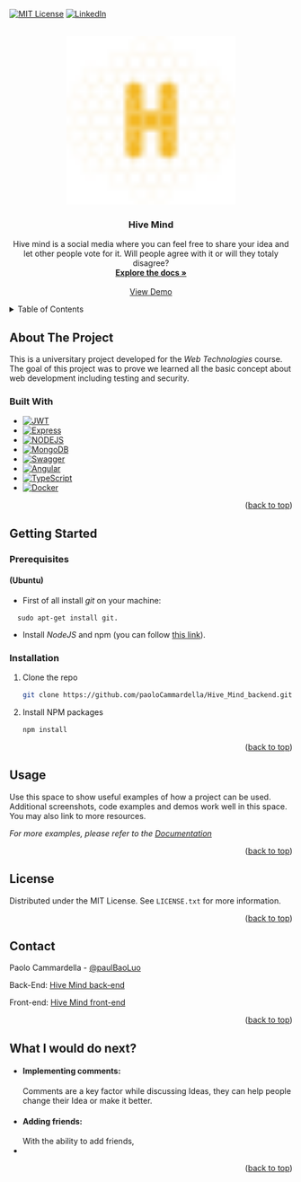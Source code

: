 <a name="readme-top"></a>

[![MIT License][license-shield]][license-url]
[![LinkedIn][linkedin-shield]][linkedin-url]



<!-- PROJECT LOGO -->
<br />
<div align="center">
  <a href="https://github.com/paoloCammardella/Hive_Mind_backend.git">
    <img src="src/images/logo.svg" alt="Logo" width="300" height="300">
  </a>

<h3 align="center">Hive Mind</h3>

  <p align="center">
    Hive mind is a social media where you can feel free to share your idea and let other people vote for it. Will people agree with it or will they totaly disagree?
    <br />
    <a href="https://github.com/paoloCammardella/Hive_Mind_backend.git"><strong>Explore the docs »</strong></a>
    <br />
    <br />
    <a href="https://github.com/paoloCammardella/Hive_Mind_backend.git">View Demo</a>
  </p>
</div>



<!-- TABLE OF CONTENTS -->
<details>
  <summary>Table of Contents</summary>
  <ol>
    <li>
      <a href="#about-the-project">About The Project</a>
      <ul>
        <li><a href="#built-with">Built With</a></li>
      </ul>
    </li>
    <li>
      <a href="#getting-started">Getting Started</a>
      <ul>
        <li><a href="#prerequisites">Prerequisites</a></li>
        <li><a href="#installation">Installation</a></li>
      </ul>
    </li>
    <li><a href="#usage">Usage</a></li>
    <li><a href="#license">License</a></li>
    <li><a href="#contact">Contact</a></li>
    <li><a href="#acknowledgments">Acknowledgments</a></li>
  </ol>
</details>



<!-- ABOUT THE PROJECT -->
## About The Project
This is a universitary project developed for the *Web Technologies* course. The goal of this project was to prove we learned all the basic concept about web development including testing and security.

### Built With

* [![JWT][JWT]][JWT-url]
* [![Express][ExpressJS]][ExpressJS-url]
* [![NODEJS][NODEJS]][NODEJS-url]
* [![MongoDB][MongoDB]][MongoDB-url]
* [![Swagger][Swagger]][Swagger-url]
* [![Angular][Angular.io]][Angular-url]
* [![TypeScript][TypeScript]][TypeScript-url]
* [![Docker][Docker]][Docker-url]
<p align="right">(<a href="#readme-top">back to top</a>)</p>



<!-- GETTING STARTED -->
## Getting Started


### Prerequisites
#### (Ubuntu)

* First of all install *git* on your machine:
```
  sudo apt-get install git.
```

* Install *NodeJS* and npm (you can follow <a href="https://monovm.com/blog/install-npm-on-ubuntu/#Install-Node.js-and-npm-from-the-Ubuntu">this link</a>).

### Installation

1. Clone the repo
   ```sh
   git clone https://github.com/paoloCammardella/Hive_Mind_backend.git
   ```
3. Install NPM packages
   ```sh
   npm install
   ```

<p align="right">(<a href="#readme-top">back to top</a>)</p>



<!-- USAGE EXAMPLES -->
## Usage

Use this space to show useful examples of how a project can be used. Additional screenshots, code examples and demos work well in this space. You may also link to more resources.

_For more examples, please refer to the [Documentation](https://example.com)_

<p align="right">(<a href="#readme-top">back to top</a>)</p>


<!-- LICENSE -->
## License

Distributed under the MIT License. See `LICENSE.txt` for more information.

<p align="right">(<a href="#readme-top">back to top</a>)</p>



<!-- CONTACT -->
## Contact

Paolo Cammardella - [@paulBaoLuo](https://twitter.com/paulBaoLuo)

Back-End: [Hive Mind back-end](https://github.com/paoloCammardella/Hive_Mind_backend.git)

Front-end: [Hive Mind front-end](https://github.com/paoloCammardella/Hive_Mind_backend.git)

<p align="right">(<a href="#readme-top">back to top</a>)</p>



<!-- ACKNOWLEDGMENTS -->
## What I would do next?

* #### Implementing comments:
  Comments are a key factor while discussing Ideas, they can help people change their Idea or make it better.
* #### Adding friends:
  With the ability to add friends, 
* []()

<p align="right">(<a href="#readme-top">back to top</a>)</p>



<!-- MARKDOWN LINKS & IMAGES -->
<!-- https://www.markdownguide.org/basic-syntax/#reference-style-links -->
[contributors-shield]: https://img.shields.io/github/contributors/paoloCammardella/Hive_Mind.git.svg?style=for-the-badge
[contributors-url]: https://github.com/paoloCammardella/Hive_Mind_backend.git/graphs/contributors
[forks-shield]: https://img.shields.io/github/forks/paoloCammardella/Hive_Mind.git.svg?style=for-the-badge
[forks-url]: https://github.com/paoloCammardella/Hive_Mind_backend.git/network/members
[stars-shield]: https://img.shields.io/github/stars/paoloCammardella/Hive_Mind.git.svg?style=for-the-badge
[stars-url]: https://github.com/paoloCammardella/Hive_Mind_backend.git/stargazers
[issues-shield]: https://img.shields.io/github/issues/paoloCammardella/Hive_Mind.git.svg?style=for-the-badge
[issues-url]: https://github.com/paoloCammardella/Hive_Mind_backend.git/issues
[license-shield]: https://img.shields.io/github/license/paoloCammardella/Hive_Mind.git.svg?style=for-the-badge
[license-url]: https://github.com/paoloCammardella/Hive_Mind_backend.git/blob/master/LICENSE.txt
[linkedin-shield]: https://img.shields.io/badge/-LinkedIn-black.svg?style=for-the-badge&logo=linkedin&colorB=555
[linkedin-url]: https://linkedin.com/in/paolocammardella
[product-screenshot]: images/screenshot.png

<!-- Tech Stack -->
[ExpressJS]: https://img.shields.io/badge/Express%20js-000000?style=for-the-badge&logo=express&logoColor=white
[ExpressJS-url]: https://expressjs.com/
[Angular.io]: https://img.shields.io/badge/Angular-DD0031?style=for-the-badge&logo=angular&logoColor=white
[Angular-url]: https://angular.io/
[JWT]: https://img.shields.io/badge/JWT-000000?style=for-the-badge&logo=JSON%20web%20tokens&logoColor=white
[JWT-url]: https://JWT.io/
[Swagger]: https://img.shields.io/badge/-Swagger-%23Clojure?style=for-the-badge&logo=swagger&logoColor=white
[Swagger-url]: https://swagger.io/
[NODEJS]:https://img.shields.io/badge/Node%20js-339933?style=for-the-badge&logo=nodedotjs&logoColor=white
[NODEJS-URL]:https://nodejs.org/en
[MongoDB]: https://img.shields.io/badge/-MongoDB-13aa52?style=for-the-badge&logo=mongodb&logoColor=white
[MongoDB-url]: https://www.mongodb.com/it-it
[TypeScript]: https://img.shields.io/badge/TypeScript-3178C6?style=for-the-badge&logo=typescript&logoColor=white
[TypeScript-url]: https://www.typescriptlang.org/ 
[Docker]:https://img.shields.io/badge/Docker-2CA5E0?style=for-the-badge&logo=docker&logoColor=white
[Docker-url]:https://www.docker.com/
